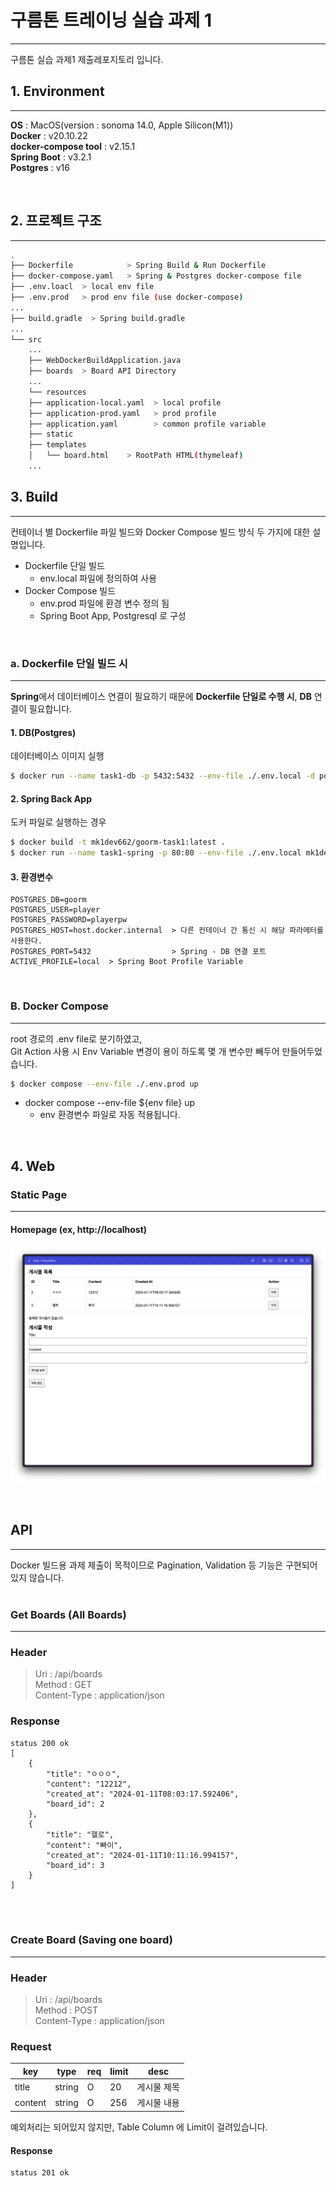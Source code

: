 # 구름톤 트레이닝 실습 과제 1

---

구름톤 실습 과제1 제출레포지토리 입니다.




## 1. Environment

---

**OS** : MacOS(version : sonoma 14.0, Apple Silicon(M1))<br>
**Docker** : v20.10.22<br>
**docker-compose tool** : v2.15.1<br>
**Spring Boot** : v3.2.1<br>
**Postgres** : v16<br>


<br>


## 2. 프로젝트 구조

---
```bash
.
├── Dockerfile            > Spring Build & Run Dockerfile
├── docker-compose.yaml   > Spring & Postgres docker-compose file
├── .env.loacl  > local env file
├── .env.prod   > prod env file (use docker-compose)
...
├── build.gradle  > Spring build.gradle
...
└── src
    ...
    ├── WebDockerBuildApplication.java
    ├── boards  > Board API Directory 
    ...
    └── resources
    ├── application-local.yaml  > local profile
    ├── application-prod.yaml   > prod profile
    ├── application.yaml        > common profile variable
    ├── static
    ├── templates
    │   └── board.html    > RootPath HTML(thymeleaf)
    ...
```


## 3. Build

---
컨테이너 별 Dockerfile 파일 빌드와 Docker Compose 빌드 방식 두 가지에 대한 설명입니다. 
* Dockerfile 단일 빌드
  * env.local 파일에 정의하여 사용
* Docker Compose 빌드
  * env.prod 파일에 환경 변수 정의 됨
  * Spring Boot App, Postgresql 로 구성

<br>

### a. Dockerfile 단일 빌드 시

---

**Spring**에서 데이터베이스 연결이 필요하기 때문에 **Dockerfile 단일로 수행 시**, **DB** 연결이 필요합니다.
<br>

#### 1. DB(Postgres)
데이터베이스 이미지 실행
```bash
$ docker run --name task1-db -p 5432:5432 --env-file ./.env.local -d postgres:16
```
#### 2. Spring Back App
도커 파일로 실행하는 경우
```bash
$ docker build -t mk1dev662/goorm-task1:latest . 
$ docker run --name task1-spring -p 80:80 --env-file ./.env.local mk1dev662/goorm-task1:latest
```
#### 3. 환경변수
```env
POSTGRES_DB=goorm
POSTGRES_USER=player
POSTGRES_PASSWORD=playerpw
POSTGRES_HOST=host.docker.internal  > 다른 컨테이너 간 통신 시 해당 파라메터를 사용한다. 
POSTGRES_PORT=5432                  > Spring - DB 연결 포트
ACTIVE_PROFILE=local  > Spring Boot Profile Variable
```

<br>

### B. Docker Compose

---

root 경로의 .env file로 분기하였고, <br> 
Git Action 사용 시 Env Variable 변경이 용이 하도록 몇 개 변수만 빼두어 만들어두었습니다.

```bash
$ docker compose --env-file ./.env.prod up
```
* docker compose --env-file ${env file} up
  * env 환경변수 파일로 자동 적용됩니다.

<br>

## 4. Web

### Static Page

---
#### Homepage (ex, http://localhost)
![Root Homepage Sample](./src/main/resources/static/homepage_sample_img.png)

<br>

## API

---

Docker 빌드용 과제 제출이 목적이므로 Pagination, Validation 등 기능은 구현되어있지 않습니다.
<br>
<br>

### Get Boards (All Boards)

---

### Header
> Uri : /api/boards <br>
Method : GET <br>
Content-Type : application/json


### Response
```
status 200 ok
[
    {
        "title": "ㅇㅇㅇ",
        "content": "12212",
        "created_at": "2024-01-11T08:03:17.592406",
        "board_id": 2
    },
    {
        "title": "헬로",
        "content": "빠이",
        "created_at": "2024-01-11T10:11:16.994157",
        "board_id": 3
    }
]
```

<br>
<br>

### Create Board (Saving one board)

---


### Header
> Uri : /api/boards <br>
Method : POST <br>
Content-Type : application/json


### Request
| key     | type   | req | limit | desc   |
|---------|--------|-----|-------|--------|
| title   | string | O   | 20    | 게시물 제목 |
| content | string | O   | 256   | 게시물 내용 |

예외처리는 되어있지 않지만, Table Column 에 Limit이 걸려있습니다.

#### Response
```
status 201 ok
```





